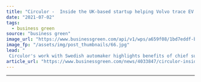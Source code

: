 ```yaml
---
title: "Circulor -  Inside the UK-based startup helping Volvo trace EV battery materials"
date: "2021-07-02"
tags: 
  - business green
source: "business green"
image_url: "https://www.businessgreen.com/api/v1/wps/a659f08/1bd7eddf-bd1a-4ffd-b740-bd82be6380e4/4/277321-XC40-Recharge-Pure-Electric-P8-Sage-Green-exterior-static-185x114.jpg"
image_fp: "/assets/img/post_thumbnails/66.jpg"
lead: "
 Circulor's work with Swedish automaker highlights benefits of chief sustainability officers working closely with chief information officers and chief digital officers to deliver supply chain decarbonisation, argues Heather Clancy ..."
article_url: "https://www.businessgreen.com/news/4033847/circulor-inside-uk-startup-helping-volvo-trace-ev-battery-materials"
---
```


---
